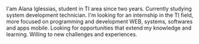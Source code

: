 I'am Alana Iglessias, student in TI area since two years.
Currently studying system development technician.
I'm looking for an internship in the TI field, more focused on programming and development WEB, systems, softwares and apps mobile.
Looking for opportunities that extend my knowledge and learning.
Willing to new challenges and experiences.
